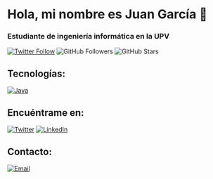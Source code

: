 # Hola, mi nombre es Juan García 👋
### Estudiante de ingeniería informática en la UPV

[comment]:<![https://github.com/juangarciatn](https://raw.githubusercontent.com/mouredev/mouredev/master/mouredev_github_profile.png)>

[![Twitter Follow](https://img.shields.io/twitter/follow/juangarciatn?style=social)](https://twitter.com/juangarciatn)
![GitHub Followers](https://img.shields.io/github/followers/juangarciatn?style=social)
![GitHub Stars](https://img.shields.io/github/stars/juangarciatn?style=social)

## Tecnologías:

[![Java](https://img.shields.io/badge/Java-007396?style=for-the-badge&logo=java&logoColor=white&labelColor=101010)]()

## Encuéntrame en:

[![Twitter](https://img.shields.io/badge/Twitter-@juangarciatn-1DA1F2?style=for-the-badge&logo=twitter&logoColor=white&labelColor=101010)](https://twitter.com/juangarciatn)
[![LinkedIn](https://img.shields.io/badge/LinkedIn-Juan_García-0077B5?style=for-the-badge&logo=linkedin&logoColor=white&labelColor=101010)](https://www.linkedin.com/in/juangarciatn)

## Contacto:

[![Email](https://img.shields.io/badge/juan.garcia.anton@gmail.com-email-D14836?style=for-the-badge&logo=gmail&logoColor=white&labelColor=101010)](mailto:juan.garcia.anton@gmail.com)
</br>
